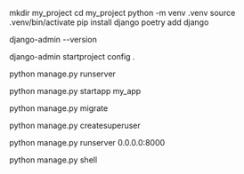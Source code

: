 mkdir my_project
cd my_project
python -m  venv .venv
source .venv/bin/activate
pip install django
poetry add django

django-admin --version

django-admin startproject config .

python manage.py runserver

python manage.py startapp my_app

python manage.py migrate

python manage.py createsuperuser

python manage.py runserver 0.0.0.0:8000

python manage.py shell